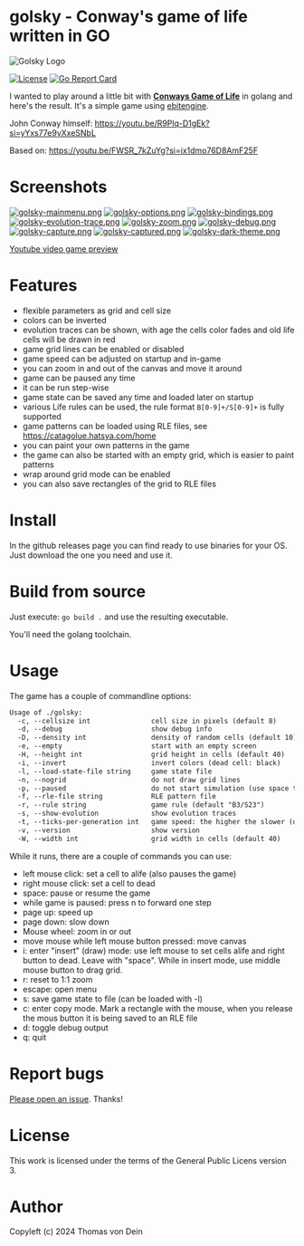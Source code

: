 # golsky - Conway's game of life written in GO

![Golsky Logo](https://github.com/TLINDEN/golsky/blob/main/.github/assets/golskylogo.png)

[![License](https://img.shields.io/badge/license-GPL-blue.svg)](https://github.com/tlinden/golsky/blob/master/LICENSE)
[![Go Report Card](https://goreportcard.com/badge/github.com/tlinden/golsky)](https://goreportcard.com/report/github.com/tlinden/golsky) 

I wanted to play around a little bit with [**Conways Game of Life**](https://conwaylife.com/)
in golang and here's the  result. It's a simple game using
[ebitengine](https://github.com/hajimehoshi/ebiten/).

John Conway himself: https://youtu.be/R9Plq-D1gEk?si=yYxs77e9yXxeSNbL

Based on: https://youtu.be/FWSR_7kZuYg?si=ix1dmo76D8AmF25F

# Screenshots
[![golsky-mainmenu.png](https://github.com/TLINDEN/golsky/blob/main/.github/assets/screenshots/256_golsky-mainmenu.png)](https://github.com/TLINDEN/golsky/blob/main/.github/assets/screenshots/golsky-mainmenu.png)
[![golsky-options.png](https://github.com/TLINDEN/golsky/blob/main/.github/assets/screenshots/256_golsky-options.png)](https://github.com/TLINDEN/golsky/blob/main/.github/assets/screenshots/golsky-options.png)
[![golsky-bindings.png](https://github.com/TLINDEN/golsky/blob/main/.github/assets/screenshots/256_golsky-bindings.png)](https://github.com/TLINDEN/golsky/blob/main/.github/assets/screenshots/golsky-bindings.png)
[![golsky-evolution-trace.png](https://github.com/TLINDEN/golsky/blob/main/.github/assets/screenshots/256_golsky-evolution-trace.png)](https://github.com/TLINDEN/golsky/blob/main/.github/assets/screenshots/golsky-evolution-trace.png)
[![golsky-zoom.png](https://github.com/TLINDEN/golsky/blob/main/.github/assets/screenshots/256_golsky-zoom.png)](https://github.com/TLINDEN/golsky/blob/main/.github/assets/screenshots/golsky-zoom.png)
[![golsky-debug.png](https://github.com/TLINDEN/golsky/blob/main/.github/assets/screenshots/256_golsky-debug.png)](https://github.com/TLINDEN/golsky/blob/main/.github/assets/screenshots/golsky-debug.png)
[![golsky-capture.png](https://github.com/TLINDEN/golsky/blob/main/.github/assets/screenshots/256_golsky-capture.png)](https://github.com/TLINDEN/golsky/blob/main/.github/assets/screenshots/golsky-capture.png)
[![golsky-captured.png](https://github.com/TLINDEN/golsky/blob/main/.github/assets/screenshots/256_golsky-captured.png)](https://github.com/TLINDEN/golsky/blob/main/.github/assets/screenshots/golsky-captured.png)
[![golsky-dark-theme.png](https://github.com/TLINDEN/golsky/blob/main/.github/assets/screenshots/256_golsky-dark-theme.png)](https://github.com/TLINDEN/golsky/blob/main/.github/assets/screenshots/golsky-dark-theme.png)

[Youtube video game preview](https://www.youtube.com/watch?v=xEto6Oew16I)

# Features

* flexible parameters as grid and cell size
* colors can be inverted
* evolution  traces can be shown,  with age the cells  color fades and
  old life cells will be drawn in red
* game grid lines can be enabled or disabled
* game speed can be adjusted on startup and in-game
* you can zoom in and out of the canvas and move it around
* game can be paused any time
* it can be run step-wise
* game state can be saved any time and loaded later on startup
* various Life rules can be used, the rule format `B[0-9]+/S[0-9]+` is fully supported
* game patterns can be loaded using RLE files, see https://catagolue.hatsya.com/home
* you can paint your own patterns in the game
* the game can also be started with an empty grid, which is easier to paint patterns
* wrap around grid mode can be enabled
* you can also save rectangles of the grid to RLE files

# Install

In the github releases page you can find ready to use binaries for
your OS. Just download the one you need and use it.

# Build from source

Just execute: `go build .` and use the resulting executable.

You'll need the golang toolchain.

# Usage

The game has a couple of commandline options:

```default
Usage of ./golsky:
  -c, --cellsize int               cell size in pixels (default 8)
  -d, --debug                      show debug info
  -D, --density int                density of random cells (default 10)
  -e, --empty                      start with an empty screen
  -H, --height int                 grid height in cells (default 40)
  -i, --invert                     invert colors (dead cell: black)
  -l, --load-state-file string     game state file
  -n, --nogrid                     do not draw grid lines
  -p, --paused                     do not start simulation (use space to start)
  -f, --rle-file string            RLE pattern file
  -r, --rule string                game rule (default "B3/S23")
  -s, --show-evolution             show evolution traces
  -t, --ticks-per-generation int   game speed: the higher the slower (default: 10) (default 10)
  -v, --version                    show version
  -W, --width int                  grid width in cells (default 40)
```

While it runs, there are a couple of commands you can use:

* left mouse click: set a cell to alife (also pauses the game)
* right mouse click: set a cell to dead
* space: pause or resume the game
* while game is paused: press n to forward one step
* page up: speed up
* page down: slow down
* Mouse wheel: zoom in or out
* move mouse while left mouse button pressed: move canvas
* i: enter "insert" (draw) mode: use left mouse to set cells alife and right
  button to dead. Leave with "space". While in insert mode, use middle mouse
  button to drag grid.
* r: reset to 1:1 zoom
* escape: open menu
* s: save game state to file (can be loaded with -l)
* c: enter copy mode. Mark a rectangle with the mouse, when you
  release the mous button it is being saved to an RLE file
* d: toggle debug output 
* q: quit

# Report bugs

[Please open an issue](https://github.com/TLINDEN/golsky/issues). Thanks!

# License

This work is licensed under the terms of the General Public Licens
version 3.

# Author

Copyleft (c) 2024 Thomas von Dein

